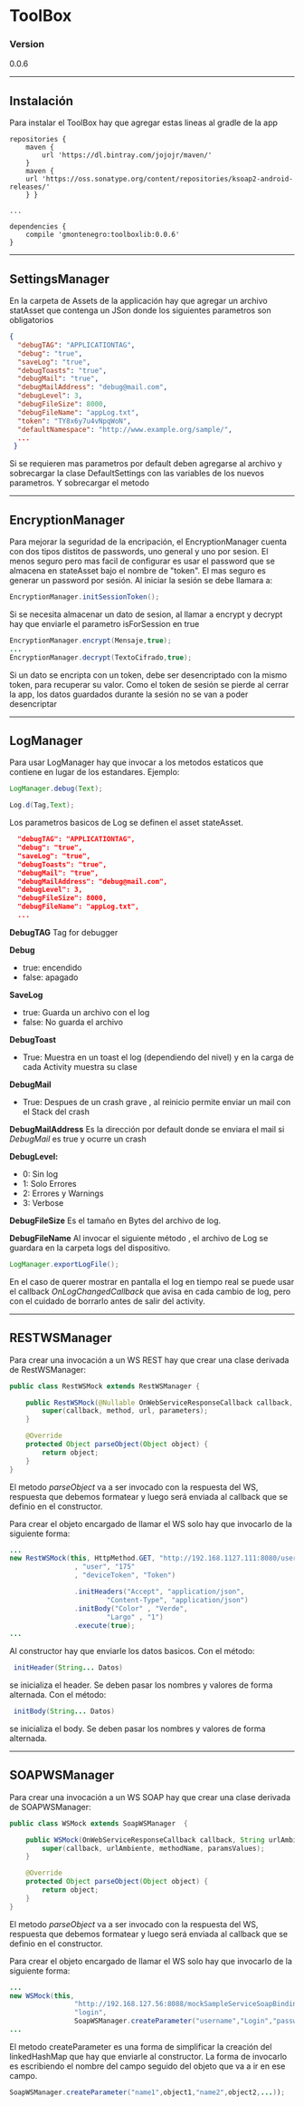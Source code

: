 ToolBox
=======
### Version
0.0.6


----------

Instalación
-----------

Para instalar el ToolBox hay que agregar estas lineas al gradle de la app
```Gradle
repositories {
    maven {
        url 'https://dl.bintray.com/jojojr/maven/'
    }
    maven {
    url 'https://oss.sonatype.org/content/repositories/ksoap2-android-releases/'
    } }

...

dependencies {
    compile 'gmontenegro:toolboxlib:0.0.6'
}
```


----------


SettingsManager
---------------

En la carpeta de Assets de la applicación hay que agregar un archivo statAsset que contenga un JSon
donde los siguientes parametros son obligatorios
```Json
{
  "debugTAG": "APPLICATIONTAG",
  "debug": "true",
  "saveLog": "true",
  "debugToasts": "true",
  "debugMail": "true",
  "debugMailAddress": "debug@mail.com",
  "debugLevel": 3,
  "debugFileSize": 8000,
  "debugFileName": "appLog.txt",
  "token": "TY8x6y7u4vNpqWoN",
  "defaultNamespace": "http://www.example.org/sample/",
  ...
 }
```

Si se requieren mas parametros por default deben agregarse al archivo y sobrecargar la clase
DefaultSettings con las variables de los nuevos parametros.
Y sobrecargar el metodo


----------


EncryptionManager
-----------------

Para mejorar la seguridad de la encripación, el EncryptionManager cuenta con dos tipos distitos de
passwords, uno general y uno por sesion.
El menos seguro pero mas facil de configurar es usar el password que se almacena en stateAsset bajo el nombre de "token".
El mas seguro es generar un password por sesión.
Al iniciar la sesión se debe llamara a:
```Java
EncryptionManager.initSessionToken();
```

Si se necesita almacenar un dato de sesion, al llamar a encrypt y decrypt hay que enviarle el parametro isForSession en true

```Java
EncryptionManager.encrypt(Mensaje,true);
...
EncryptionManager.decrypt(TextoCifrado,true);
```

Si un dato se encripta con un token, debe ser desencriptado con la mismo token, para recuperar su valor.
Como el token de sesión se pierde al cerrar la app, los datos guardados durante la sesión no se van a poder desencriptar


----------


LogManager
----------
Para usar LogManager hay que invocar a los metodos estaticos que contiene en lugar de los estandares.
Ejemplo:
```Java
LogManager.debug(Text);
```
```Java
Log.d(Tag,Text);
```
Los parametros basicos de Log se definen el asset stateAsset.

```Json
  "debugTAG": "APPLICATIONTAG",
  "debug": "true",
  "saveLog": "true",
  "debugToasts": "true",
  "debugMail": "true",
  "debugMailAddress": "debug@mail.com",
  "debugLevel": 3,
  "debugFileSize": 8000,
  "debugFileName": "appLog.txt",
  ...
```
**DebugTAG**
Tag for debugger

**Debug**
 - true: encendido
 - false: apagado

**SaveLog**
 - true: Guarda un archivo con el log
 - false: No guarda el archivo

**DebugToast**
 - True: Muestra en un toast el log (dependiendo del nivel) y en la carga de cada Activity muestra su clase

**DebugMail**
 - True: Despues de un crash grave , al reinicio permite enviar un mail
   con el Stack del crash

**DebugMailAddress**
Es la dirección por default donde se enviara el mail si *DebugMail* es true y ocurre un crash

**DebugLevel:**
 - 0: Sin log
 - 1: Solo Errores
 - 2: Errores y Warnings
 - 3: Verbose

**DebugFileSize**
Es el tamaño en Bytes del archivo de log.

**DebugFileName**
Al invocar el siguiente método , el archivo de Log se guardara en la carpeta logs del dispositivo.
```Java
LogManager.exportLogFile();
```
En el caso de querer mostrar en pantalla el log en tiempo real se puede usar el callback *OnLogChangedCallback* que avisa en cada cambio de log, pero con el cuidado de borrarlo antes de salir del activity.


----------

RESTWSManager
-------------

Para crear una invocación a un WS REST hay que crear una clase derivada de RestWSManager:

```Java
public class RestWSMock extends RestWSManager {

    public RestWSMock(@Nullable OnWebServiceResponseCallback callback, HttpMethod method, @NonNull String url, @Nullable String... parameters) {
        super(callback, method, url, parameters);
    }

    @Override
    protected Object parseObject(Object object) {
        return object;
    }
}
```

El metodo *parseObject* va a ser invocado con la respuesta del WS, respuesta que debemos formatear y luego será enviada al callback que se definio en el constructor.

Para crear el objeto encargado de llamar el WS solo hay que invocarlo de la siguiente forma:

```Java
...
new RestWSMock(this, HttpMethod.GET, "http://192.168.1127.111:8080/user/"
                , "user", "175"
                , "deviceToken", "Token")

                .initHeaders("Accept", "application/json",
                        "Content-Type", "application/json")
                .initBody("Color" , "Verde",
                        "Largo" , "1")
                .execute(true);
...
```
Al constructor hay que enviarle los datos basicos.
Con el método:
```Java
 initHeader(String... Datos)

```
se inicializa el header. Se deben pasar los nombres y valores de forma alternada.
Con el método:
```Java
 initBody(String... Datos)

```
se inicializa el body. Se deben pasar los nombres y valores de forma alternada.

----------

SOAPWSManager
-------------

Para crear una invocación a un WS SOAP hay que crear una clase derivada de SOAPWSManager:

```Java
public class WSMock extends SoapWSManager  {

    public WSMock(OnWebServiceResponseCallback callback, String urlAmbiente, String methodName, LinkedHashMap paramsValues) {
        super(callback, urlAmbiente, methodName, paramsValues);
    }

    @Override
    protected Object parseObject(Object object) {
        return object;
    }
}
```
El metodo *parseObject* va a ser invocado con la respuesta del WS, respuesta que debemos formatear y luego será enviada al callback que se definio en el constructor.

Para crear el objeto encargado de llamar el WS solo hay que invocarlo de la siguiente forma:

```Java
...
new WSMock(this,
                "http://192.168.127.56:8088/mockSampleServiceSoapBinding",
                "login",
                SoapWSManager.createParameter("username","Login","password","Login123"));
...
```

El metodo createParameter es una forma de simplificar la creación del linkedHashMap que hay que enviarle al constructor.
La forma de invocarlo es escribiendo el nombre del campo seguido del objeto que va a ir en ese campo.

```Java
SoapWSManager.createParameter("name1",object1,"name2",object2,...));

```



